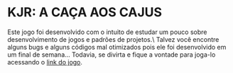 # KJR: A CAÇA AOS CAJUS

Este jogo foi desenvolvido com o intuito de estudar um pouco sobre desenvolvimento de jogos e padrões de projetos.\\
Talvez você encontre alguns bugs e alguns códigos mal otimizados pois ele foi desenvolvido em um final de semana...
Todavia, se divirta e fique a vontade para joga-lo acessando o [link do jogo](http://j-o.herokuapp.com/).

